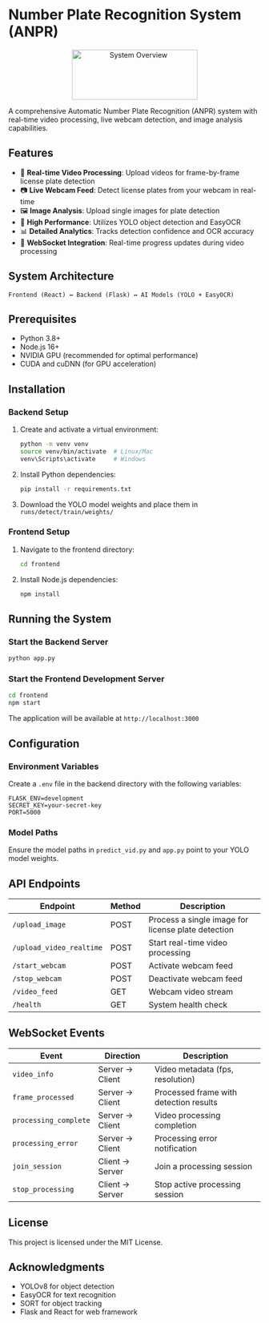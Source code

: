 # Number Plate Recognition System (ANPR)

<p align="center">
  <img src="https://github.com/Tkvmaster/ANPR-System/blob/main/utility_files/anpr_logo.jpg" alt="System Overview" width="251" height="100"/>
</p>

A comprehensive Automatic Number Plate Recognition (ANPR) system with real-time video processing, live webcam detection, and image analysis capabilities.

## Features

- 🎥 **Real-time Video Processing**: Upload videos for frame-by-frame license plate detection
- 📷 **Live Webcam Feed**: Detect license plates from your webcam in real-time
- 🖼️ **Image Analysis**: Upload single images for plate detection
- 🚀 **High Performance**: Utilizes YOLO object detection and EasyOCR
- 📊 **Detailed Analytics**: Tracks detection confidence and OCR accuracy
- 🔌 **WebSocket Integration**: Real-time progress updates during video processing

## System Architecture

```
Frontend (React) ↔ Backend (Flask) ↔ AI Models (YOLO + EasyOCR)
```

## Prerequisites

- Python 3.8+
- Node.js 16+
- NVIDIA GPU (recommended for optimal performance)
- CUDA and cuDNN (for GPU acceleration)

## Installation

### Backend Setup

1. Create and activate a virtual environment:
   ```bash
   python -m venv venv
   source venv/bin/activate  # Linux/Mac
   venv\Scripts\activate     # Windows
   ```

2. Install Python dependencies:
   ```bash
   pip install -r requirements.txt
   ```

3. Download the YOLO model weights and place them in `runs/detect/train/weights/`

### Frontend Setup

1. Navigate to the frontend directory:
   ```bash
   cd frontend
   ```

2. Install Node.js dependencies:
   ```bash
   npm install
   ```

## Running the System

### Start the Backend Server
```bash
python app.py
```

### Start the Frontend Development Server
```bash
cd frontend
npm start
```

The application will be available at `http://localhost:3000`

## Configuration

### Environment Variables

Create a `.env` file in the backend directory with the following variables:

```
FLASK_ENV=development
SECRET_KEY=your-secret-key
PORT=5000
```

### Model Paths

Ensure the model paths in `predict_vid.py` and `app.py` point to your YOLO model weights.

## API Endpoints

| Endpoint | Method | Description |
|----------|--------|-------------|
| `/upload_image` | POST | Process a single image for license plate detection |
| `/upload_video_realtime` | POST | Start real-time video processing |
| `/start_webcam` | POST | Activate webcam feed |
| `/stop_webcam` | POST | Deactivate webcam feed |
| `/video_feed` | GET | Webcam video stream |
| `/health` | GET | System health check |

## WebSocket Events

| Event | Direction | Description |
|-------|-----------|-------------|
| `video_info` | Server → Client | Video metadata (fps, resolution) |
| `frame_processed` | Server → Client | Processed frame with detection results |
| `processing_complete` | Server → Client | Video processing completion |
| `processing_error` | Server → Client | Processing error notification |
| `join_session` | Client → Server | Join a processing session |
| `stop_processing` | Client → Server | Stop active processing session |

## License

This project is licensed under the MIT License.

## Acknowledgments

- YOLOv8 for object detection
- EasyOCR for text recognition
- SORT for object tracking
- Flask and React for web framework
